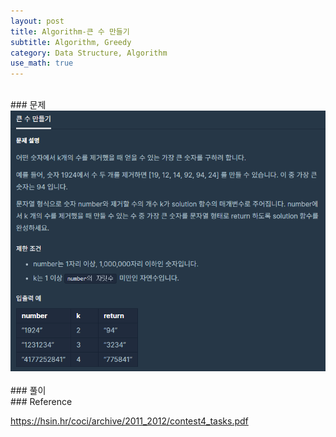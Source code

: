 ```yaml
---
layout: post
title: Algorithm-큰 수 만들기
subtitle: Algorithm, Greedy
category: Data Structure, Algorithm
use_math: true
---
```


<br>
### 문제

<br>
<center><img src = '/post_img/200313/image5.png' width="600"/></center>

<br>
### 풀이


<br>
### Reference

https://hsin.hr/coci/archive/2011_2012/contest4_tasks.pdf
